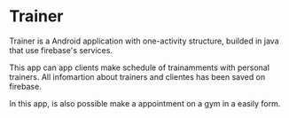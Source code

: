 # Trainer

Trainer is a Android application with one-activity structure, builded in java that use firebase's services.

This app can app clients make schedule of trainamments with personal trainers.
All infomartion about trainers and clientes has been saved on firebase.

In this app, is also possible make a appointment on a gym in a easily form.
